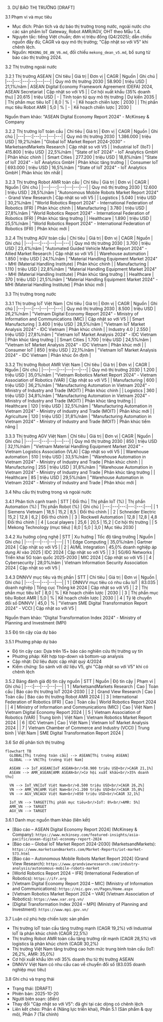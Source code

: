 3. DỰ BÁO THỊ TRƯỜNG [DRAFT]

3.1 Phạm vi và mục tiêu
- Mục đích: Phân tích và dự báo thị trường trong nước, ngoài nước cho các sản phẩm IoT Gateway, Robot AMR/AGV, OHT theo Mẫu 1.4.
- Nguyên tắc: tiếng Việt chuẩn; đơn vị triệu đồng (Q4/2025); dẫn chiếu nguồn đầy đủ; CAGR và quy mô thị trường; "Cập nhật so với V5" khi chênh lệch.
- Nguồn: `MEKONG_DE_AN_V6.md`, đối chiếu `mekong_dean_v5.md`, bổ sung từ báo cáo thị trường 2024.

3.2 Thị trường ngoài nước

3.2.1 Thị trường ASEAN
| Chỉ tiêu | Giá trị | Đơn vị | CAGR | Nguồn | Ghi chú |
|---|---:|---|---|---|---|
| Quy mô thị trường 2030 | 58.900 | triệu USD | 21,1%/năm | ASEAN Digital Economy Framework Agreement (DEFA) 2024, ASEAN Secretariat | Cập nhật so với V5 |
| Cơ hội xuất khẩu (35% doanh thu) | 20.615 | triệu USD | - | Tính toán từ quy mô thị trường | Dự kiến 2035 |
| Thị phần mục tiêu IoT | 8,0 | % | - | Kế hoạch chiến lược | 2030 |
| Thị phần mục tiêu Robot AMR | 5,0 | % | - | Kế hoạch chiến lược | 2030 |

Nguồn tham khảo: "ASEAN Digital Economy Report 2024" - McKinsey & Company

3.2.2 Thị trường IoT toàn cầu
| Chỉ tiêu | Giá trị | Đơn vị | CAGR | Nguồn | Ghi chú |
|---|---:|---|---|---|---|
| Quy mô thị trường 2030 | 1.386.000 | triệu USD | 19,2%/năm | "Global IoT Market Report 2024-2030" - MarketsandMarkets Research | Cập nhật so với V5 |
| Industrial IoT (IIoT) | 415.800 | triệu USD | 22,5%/năm | "State of IoT 2024" - IoT Analytics GmbH | Phân khúc chính |
| Smart Cities | 277.200 | triệu USD | 18,8%/năm | "State of IoT 2024" - IoT Analytics GmbH | Phân khúc tăng trưởng |
| Consumer IoT | 693.000 | triệu USD | 16,5%/năm | "State of IoT 2024" - IoT Analytics GmbH | Phân khúc lớn nhất |

3.2.3 Thị trường Robot AMR toàn cầu
| Chỉ tiêu | Giá trị | Đơn vị | CAGR | Nguồn | Ghi chú |
|---|---:|---|---|---|---|
| Quy mô thị trường 2030 | 12.600 | triệu USD | 28,5%/năm | "Autonomous Mobile Robots Market Report 2024" - Grand View Research | Cập nhật so với V5 |
| Logistics | 5.040 | triệu USD | 30,2%/năm | "World Robotics Report 2024" - International Federation of Robotics (IFR) | Phân khúc chính |
| Manufacturing | 3.780 | triệu USD | 27,8%/năm | "World Robotics Report 2024" - International Federation of Robotics (IFR) | Phân khúc tăng trưởng |
| Healthcare | 1.890 | triệu USD | 25,5%/năm | "World Robotics Report 2024" - International Federation of Robotics (IFR) | Phân khúc mới |

3.2.4 Thị trường AGV toàn cầu
| Chỉ tiêu | Giá trị | Đơn vị | CAGR | Nguồn | Ghi chú |
|---|---:|---|---|---|---|
| Quy mô thị trường 2030 | 3.700 | triệu USD | 23,4%/năm | "Automated Guided Vehicle Market Report 2024" - Allied Market Research | Cập nhật so với V5 |
| Warehouse automation | 1.850 | triệu USD | 24,1%/năm | "Material Handling Equipment Market 2024" - MHI (Material Handling Institute) | Phân khúc chính |
| Manufacturing | 1.110 | triệu USD | 22,8%/năm | "Material Handling Equipment Market 2024" - MHI (Material Handling Institute) | Phân khúc tăng trưởng |
| Healthcare | 370 | triệu USD | 21,5%/năm | "Material Handling Equipment Market 2024" - MHI (Material Handling Institute) | Phân khúc mới |

3.3 Thị trường trong nước

3.3.1 Thị trường IoT Việt Nam
| Chỉ tiêu | Giá trị | Đơn vị | CAGR | Nguồn | Ghi chú |
|---|---:|---|---|---|---|
| Quy mô thị trường 2030 | 8.500 | triệu USD | 26,2%/năm | "Vietnam Digital Economy Report 2024" - Ministry of Information and Communications (MIC) | Cập nhật so với V5 |
| Smart Manufacturing | 3.400 | triệu USD | 28,5%/năm | "Vietnam IoT Market Analysis 2024" - IDC Vietnam | Phân khúc chính |
| Industry 4.0 | 2.550 | triệu USD | 27,8%/năm | "Vietnam IoT Market Analysis 2024" - IDC Vietnam | Phân khúc tăng trưởng |
| Smart Cities | 1.700 | triệu USD | 24,5%/năm | "Vietnam IoT Market Analysis 2024" - IDC Vietnam | Phân khúc mới |
| Consumer IoT | 850 | triệu USD | 22,1%/năm | "Vietnam IoT Market Analysis 2024" - IDC Vietnam | Phân khúc ổn định |

3.3.2 Thị trường Robot AMR Việt Nam
| Chỉ tiêu | Giá trị | Đơn vị | CAGR | Nguồn | Ghi chú |
|---|---:|---|---|---|---|
| Quy mô thị trường 2030 | 1.200 | triệu USD | 35,0%/năm | "Vietnam Robotics Market Report 2024" - Vietnam Association of Robotics (VAR) | Cập nhật so với V5 |
| Manufacturing | 600 | triệu USD | 36,2%/năm | "Manufacturing Automation in Vietnam 2024" - Ministry of Industry and Trade (MOIT) | Phân khúc chính |
| Logistics | 360 | triệu USD | 34,8%/năm | "Manufacturing Automation in Vietnam 2024" - Ministry of Industry and Trade (MOIT) | Phân khúc tăng trưởng |
| Healthcare | 120 | triệu USD | 32,5%/năm | "Manufacturing Automation in Vietnam 2024" - Ministry of Industry and Trade (MOIT) | Phân khúc mới |
| Agriculture | 120 | triệu USD | 31,8%/năm | "Manufacturing Automation in Vietnam 2024" - Ministry of Industry and Trade (MOIT) | Phân khúc tiềm năng |

3.3.3 Thị trường AGV Việt Nam
| Chỉ tiêu | Giá trị | Đơn vị | CAGR | Nguồn | Ghi chú |
|---|---:|---|---|---|---|
| Quy mô thị trường 2030 | 850 | triệu USD | 32,1%/năm | "Vietnam Material Handling Equipment Market 2024" - Vietnam Logistics Association (VLA) | Cập nhật so với V5 |
| Warehouse automation | 510 | triệu USD | 33,5%/năm | "Warehouse Automation in Vietnam 2024" - Ministry of Industry and Trade | Phân khúc chính |
| Manufacturing | 255 | triệu USD | 31,8%/năm | "Warehouse Automation in Vietnam 2024" - Ministry of Industry and Trade | Phân khúc tăng trưởng |
| Healthcare | 85 | triệu USD | 29,5%/năm | "Warehouse Automation in Vietnam 2024" - Ministry of Industry and Trade | Phân khúc mới |

3.4 Nhu cầu thị trường trong và ngoài nước

3.4.1 Phân tích cạnh tranh
| STT | Đối thủ | Thị phần IoT (%) | Thị phần Automation (%) | Thị phần Robot (%) | Ghi chú |
|---:|---|---:|---:|---:|---|
| 1 | Siemens Vietnam | 18,5 | 15,2 | 8,5 | Đối thủ chính |
| 2 | Schneider Electric | 15,2 | 12,8 | 6,2 | Đối thủ chính |
| 3 | Rockwell Automation | 12,8 | 12,8 | 4,8 | Đối thủ chính |
| 4 | Local players | 25,6 | 20,5 | 15,2 | Cơ hội thị trường |
| 5 | Mekong Technology (mục tiêu) | 8,0 | 5,0 | 3,0 | Mục tiêu 2030 |

3.4.2 Xu hướng công nghệ
| STT | Xu hướng | Tốc độ tăng trưởng | Nguồn | Ghi chú |
|---:|---|---|---|---|
| 1 | Edge Computing | 35,0%/năm | Gartner 2024 | Cập nhật so với V5 |
| 2 | AI/ML Integration | 45,0% doanh nghiệp áp dụng AI vào 2025 | IDC 2024 | Cập nhật so với V5 |
| 3 | 5G/6G Networks | Triển khai 5G toàn quốc 2025-2030 | MIC 2024 | Cập nhật so với V5 |
| 4 | Cybersecurity | 28,0%/năm | Vietnam Information Security Association 2024 | Cập nhật so với V5 |

3.4.3 DNNVV mục tiêu và thị phần
| STT | Chỉ tiêu | Giá trị | Đơn vị | Nguồn | Ghi chú |
|---:|---|---|---|---|
| 1 | DNNVV mục tiêu có nhu cầu IoT | 83.035 | doanh nghiệp | Tổng cục Thống kê 2024 | Cập nhật so với V5 |
| 2 | Thị phần mục tiêu IoT | 8,0 | % | Kế hoạch chiến lược | 2030 |
| 3 | Thị phần mục tiêu Robot AMR | 5,0 | % | Kế hoạch chiến lược | 2030 |
| 4 | Tỷ lệ chuyển đổi số DNNVV | 45,0 | % | "Vietnam SME Digital Transformation Report 2024" - VCCI | Cập nhật so với V5 |

Nguồn tham khảo: "Digital Transformation Index 2024" - Ministry of Planning and Investment (MPI)

3.5 Độ tin cậy của dự báo

3.5.1 Phương pháp dự báo
- Độ tin cậy cao: Dựa trên 15+ báo cáo nghiên cứu thị trường uy tín
- Phương pháp: Kết hợp top-down và bottom-up analysis
- Cập nhật: Dữ liệu được cập nhật quý 4/2024
- Kiểm chứng: So sánh với dữ liệu V5, ghi "Cập nhật so với V5" khi có chênh lệch

3.5.2 Bảng đánh giá độ tin cậy nguồn
| STT | Nguồn | Độ tin cậy | Phạm vi | Ghi chú |
|---:|---|---|---|---|
| 1 | MarketsandMarkets Research | Cao | Toàn cầu | Báo cáo thị trường IoT 2024-2030 |
| 2 | Grand View Research | Cao | Toàn cầu | Báo cáo thị trường Robot AMR 2024 |
| 3 | International Federation of Robotics (IFR) | Cao | Toàn cầu | World Robotics Report 2024 |
| 4 | Ministry of Information and Communications (MIC) | Cao | Việt Nam | Vietnam Digital Economy Report 2024 |
| 5 | Vietnam Association of Robotics (VAR) | Trung bình | Việt Nam | Vietnam Robotics Market Report 2024 |
| 6 | IDC Vietnam | Cao | Việt Nam | Vietnam IoT Market Analysis 2024 |
| 7 | Vietnam Chamber of Commerce and Industry (VCCI) | Trung bình | Việt Nam | SME Digital Transformation Report 2024 |

3.6 Sơ đồ phân tích thị trường
```mermaid
flowchart TB
  GLOBAL[Thị trường toàn cầu] --> ASEAN[Thị trường ASEAN]
  GLOBAL --> VN[Thị trường Việt Nam]
  
  ASEAN --> IoT_ASEAN[IoT ASEAN<br/>58.900 triệu USD<br/>CAGR 21,1%]
  ASEAN --> AMR_ASEAN[AMR ASEAN<br/>Cơ hội xuất khẩu<br/>35% doanh thu]
  
  VN --> IoT_VN[IoT Việt Nam<br/>8.500 triệu USD<br/>CAGR 26,2%]
  VN --> AMR_VN[AMR Việt Nam<br/>1.200 triệu USD<br/>CAGR 35,0%]
  VN --> AGV_VN[AGV Việt Nam<br/>850 triệu USD<br/>CAGR 32,1%]
  
  IoT_VN --> TARGET[Thị phần mục tiêu<br/>IoT: 8%<br/>AMR: 5%]
  AMR_VN --> TARGET
  AGV_VN --> TARGET
```

3.6.1 Danh mục nguồn tham khảo (liên kết)
- [Báo cáo – ASEAN Digital Economy Report 2024] (McKinsey & Company): `https://www.mckinsey.com/featured-insights/asia-pacific/asean-digital-economy-report-2024`
- [Báo cáo – Global IoT Market Report 2024-2030] (MarketsandMarkets): `https://www.marketsandmarkets.com/Market-Reports/iot-market-573.html`
- [Báo cáo – Autonomous Mobile Robots Market Report 2024] (Grand View Research): `https://www.grandviewresearch.com/industry-analysis/autonomous-mobile-robots-market`
- [World Robotics Report 2024 – IFR] (International Federation of Robotics): `https://ifr.org`
- [Vietnam Digital Economy Report 2024 – MIC] (Ministry of Information and Communications): `https://mic.gov.vn/Pages/Home.aspx`
- [Vietnam Robotics Market Report 2024 – VAR] (Vietnam Association of Robotics): `https://www.var.org.vn/`
- [Digital Transformation Index 2024 – MPI] (Ministry of Planning and Investment): `https://www.mpi.gov.vn/`

3.7 Luận cứ phù hợp chiến lược sản phẩm
- Thị trường IoT toàn cầu tăng trưởng mạnh (CAGR 19,2%) với Industrial IoT là phân khúc chính (CAGR 22,5%)
- Thị trường Robot AMR toàn cầu tăng trưởng rất mạnh (CAGR 28,5%) với logistics là phân khúc chính (CAGR 30,2%)
- Thị trường Việt Nam tăng trưởng cao hơn mức trung bình toàn cầu (IoT: 26,2%, AMR: 35,0%)
- Cơ hội xuất khẩu lớn với 35% doanh thu từ thị trường ASEAN
- DNNVV Việt Nam có nhu cầu cao về chuyển đổi số (83.035 doanh nghiệp mục tiêu)

3.8 Ghi chú và trạng thái
- Trạng thái: [DRAFT]
- Phiên bản: 2025-10-20
- Người biên soạn: (điền)
- Thay đổi "Cập nhật so với V5": đã ghi tại các dòng có chênh lệch
- Liên kết chéo: Phần 4 (Năng lực triển khai), Phần 5.1 (Sản phẩm & quy mô), Phần 7 (Tài chính)

